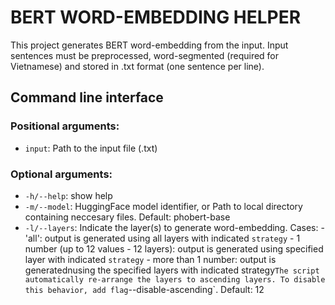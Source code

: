 
# BERT WORD-EMBEDDING HELPER

This project generates BERT word-embedding from the input.
Input sentences must be preprocessed, word-segmented (required for Vietnamese) and stored in .txt format (one sentence per line).

## Command line interface
### Positional arguments:

- `input`: Path to the input file (.txt)

### Optional arguments:
- `-h/--help`: show help
- `-m/--model`:   HuggingFace model identifier, or
                Path to local directory containing neccesary files.
                Default: phobert-base
- `-l/--layers`:  Indicate the layer(s) to generate word-embedding.
                Cases:
                - 'all': output is generated using all layers with indicated `strategy`
                - 1 number (up to 12 values - 12 layers): output is generated
                using specified layer with indicated `strategy`
                - more than 1 number: output is generatednusing the specified layers with indicated strategy`
                The script automatically re-arrange the layers
                to ascending layers. To disable this behavior,
                add flag `--disable-ascending`.
                Default: 12